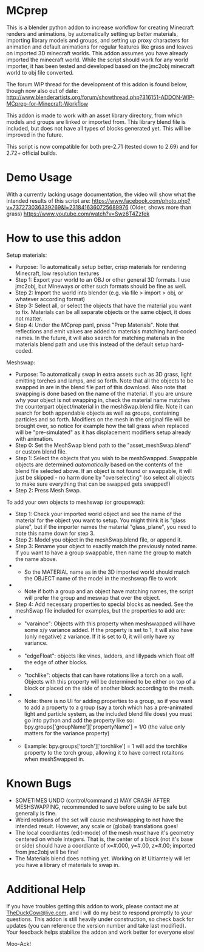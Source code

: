 MCprep
======

This is a blender python addon to increase workflow for creating Minecraft renders and animations, by automatically setting up better materials, importing library models and groups, and setting up proxy characters for animation and default animations for regular features like grass and leaves on imported 3D minecraft worlds. This addon assumes you have already imported the minecraft world. While the script should work for any world importer, it has been tested and developed based on the jmc2obj minecraft world to obj file converted.

The forum WIP thread for the development of this addon is found below, though now also out of date:
http://www.blenderartists.org/forum/showthread.php?316151-ADDON-WIP-MCprep-for-Minecraft-Workflow

This addon is made to work with an asset library directory, from which models and groups are linked or imported from. This library blend file is included, but does not have all types of blocks generated yet. This will be improved in the future.

This script is now compatible for both pre-2.71 (tested down to 2.69) and for 2.72+ official builds.

Demo Usage
======

With a currently lacking usage documentation, the video will show what the intended results of this script are:
https://www.facebook.com/photo.php?v=737273036339269&l=2318416360725689976
(Older, shows more than grass)
https://www.youtube.com/watch?v=Swz6T4Zzfek

How to use this addon
======

Setup materials:
- Purpose: To automatically setup better, crisp materials for rendering Minecraft, low resolution textures
- Step 1: Export your world to an OBJ or other general 3D formats. I use jmc2obj, but Mineways or other such formats should be fine as well.
- Step 2: Import the world into blender (e.g. via file > import > obj, or whatever according format)
- Step 3: Select all, or select the objects that have the material you want to fix. Materials can be all separate objects or the same object, it does not matter.
- Step 4: Under the MCprep panl, press "Prep Materials". Note that reflections and emit values are added to materials matching hard-coded names. In the future, it will also search for matching materials in the materials blend path and use this instead of the default setup hard-coded.

Meshswap:
- Purpose: To automatically swap in extra assets such as 3D grass, light emitting torches and lamps, and so forth. Note that all the objects to be swapped in are in the blend file part of this download. Also note that swapping is done based on the name of the material. If you are unsure why your object is not swapping in, check the material name matches the counterpart object/material in the meshSwap.blend file. Note it can search for both appendable objects as well as groups, containing particles and so forth. Modifiers on the mesh in the original file will be brought over, so notice for example how the tall grass when replaced will be "pre-simulated" as it has displacement modifiers setup already with animation.
- Step 0: Set the MeshSwap blend path to the "asset_meshSwap.blend" or custom blend file.
- Step 1: Select the objects that you wish to be meshSwapped. Swappable objects are determined *automatically* based on the contents of the blend file selected above. If an object is not found or swappable, it will just be skipped - no harm done by "overselecting" (so select all objects to make sure everything that can be swapped gets swapped!)
- Step 2: Press Mesh Swap.

To add your own objects to meshswap (or groupswap):
- Step 1: Check your imported world object and see the name of the material for the object you want to setup. You might think it is "glass plane", but if the importer names the material "glass_plane", you need to note this name down for step 3.
- Step 2: Model you object in the meshSwap.blend file, or append it.
- Step 3: Rename your object to exactly match the previously noted name. If you want to have a group swappable, then name the group to match the name above.
- - So the MATERIAL name as in the 3D imported world should match the OBJECT name of the model in the meshswap file to work
- - Note if both a group and an object have matching names, the script will prefer the group and meswap that over the object.
- Step 4: Add necessary properties to special blocks as needed. See the meshSwap file included for examples, but the properties to add are:
- - "varaince": Objects with this property when meshswapped will have some x/y variance added. If the property is set to 1, it will also have (only negative) z variance. If it is set to 0, it will only have xy variance.
- - "edgeFloat": objects like vines, ladders, and lillypads which float off the edge of other blocks. 
- - "tochlike": objects that can have rotations like a torch on a wall. Objects with this property will be determined to be either on top of a block or placed on the side of another block according to the mesh.
- - Note: there is no UI for adding properties to a group, so if you want to add a property to a group (say a torch which has a pre-animated light and particle system, as the included blend file does) you must go into python and add the property like so: bpy.groups['groupName']['propertyName'] = 1/0 (the value only matters for the variance property)
- - Example: bpy.groups['torch']['torchlike'] = 1 will add the torchlike property to the torch group, allowing it to have correct rotaitons when meshSwapped in.


Known Bugs
======
- SOMETIMES UNDO (control/command z) MAY CRASH AFTER MESHSWAPPING, recommended to save before using to be safe but generally is fine.
- Weird rotations of the set will cause meshswapping to not have the intended result. However, any scale or (global) translations goes!
- The local coordiantes (edit-mode) of the mesh *must* have it's geometry centered on whole integers. That is, the center of a block (not it's base or side) should have a coordiante of x=#.000, y=#.00, z=#.00; imported from jmc2obj will be fine!
- The Materials blend does nothing yet. Working on it! Ultiamtely will let you have a library of materials to swap in.


Additional Help
======

If you have troubles getting this addon to work, please contact me at TheDuckCow@live.com, and I will do my best to respond promptly to your questions. This addon is still heavily under construction, so check back for updates (you can reference the version number and take last modified). Your feedback helps stabilize the addon and work better for everyone else!

Moo-Ack!
